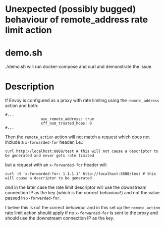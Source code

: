 # Unexpected (possibly bugged) behaviour of remote_address rate limit action

# demo.sh

./demo.sh will run docker-compose and curl and demonstrate the issue.

# Description

If Envoy is configured as a proxy with rate limiting using the `remote_address` action and both:

```
#...
                use_remote_address: true
                xff_num_trusted_hops: 0
#...
```

Then the `remote_action` action will not match a request which does not include a `x-forwarded-for` header, i.e.:

```
curl http://localhost:8888/test # this will not cause a descriptor to be generated and never gets rate limited
```

but a request with an `x-forwarded-for` header will:

```
curl -H 'x-forwarded-for: 1.1.1.1' http://localhost:8888/test # this will cause a descriptor to be generated
```

*and* in the later case the rate limit descriptor will use the downstream connection IP as the key (which is the correct behaviour!) and not the value passed in `x-forwarded-for`. 

I belive this is not the correct behaviour and in this set up the `remote_action` rate limit action should apply if no `x-forwarded-for` is sent to the proxy and should use the
downstream connection IP as the key.
